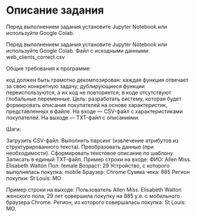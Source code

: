 # Описание задания
Перед выполнением задания установите Jupyter Notebook или используйте Google Colab.

Перед выполнением задания установите Jupyter Notebook или используйте Google Colab.
Файл с исходными данными: web_clients_correct.csv

Общие требования к программе:

код должен быть грамотно декомпозирован: каждая функция отвечает за свою конкретную задачу, дублирующиеся функции переиспользуются, а их код не повторяется;
в коде отсутствуют глобальные переменные.
Цель: разработать систему, которая будет формировать описания покупателей на основе характеристик, представленных в файле.
На входе — CSV-файл с характеристиками покупателей.
На выходе — TXT-файл с описаниями.

Шаги:

Загрузить CSV-файл.
Выполнить парсинг (извлечение атрибутов из структурированного текста).
Преобразовать данные (при необходимости).
Сформировать текстовое описание по шаблону.
Записать в единый TXT-файл.
Пример строки на входе:
ФИО: Allen Miss. Elisabeth Walton
Пол: female
Возраст: 29
Устройство, с которого выполнялась покупка: mobile
Браузер: Chrome
Сумма чека: 885
Регион покупки: St Louis: MO

Пример строки на выходе:
Пользователь Allen Miss. Elisabeth Walton женского пола, 29 лет совершила покупку на 885 у.е. с мобильного браузера Chrome. Регион, из которого совершалась покупка: St Louis: MO.

